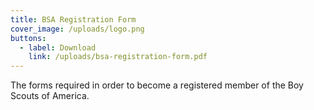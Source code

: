 ```yaml
---
title: BSA Registration Form
cover_image: /uploads/logo.png
buttons:
  - label: Download
    link: /uploads/bsa-registration-form.pdf
---
```

The forms required in order to become a registered member of the Boy Scouts of America.